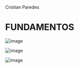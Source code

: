 Cristian Paredes 

# FUNDAMENTOS


![image](https://github.com/Cristiann-Paredes/FUNDAMENTOS/assets/117744113/36402620-6cc9-4399-bd95-2204e4b08a24)

![image](https://github.com/Cristiann-Paredes/FUNDAMENTOS/assets/117744113/17af27f6-9fc2-4b36-a596-3267c73b2b91)

![image](https://github.com/Cristiann-Paredes/FUNDAMENTOS/assets/117744113/0bc1c16d-7498-4477-8978-58d78e22b8bb)
